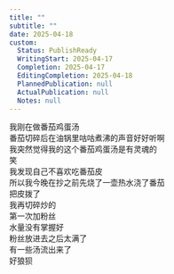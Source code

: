 ```yaml
---  
title: ""  
subtitle: ""  
date: 2025-04-18  
custom:  
  Status: PublishReady  
  WritingStart: 2025-04-17  
  Completion: 2025-04-17  
  EditingCompletion: 2025-04-18  
  PlannedPublication: null  
  ActualPublication: null  
  Notes: null  
---          
```

我刚在做番茄鸡蛋汤        
番茄切碎后在油锅里咕咕煮沸的声音好好听啊        
我突然觉得我的这个番茄鸡蛋汤是有灵魂的        
笑          
我发现自己不喜欢吃番茄皮        
所以我今晚在抄之前先烧了一壶热水浇了番茄        
把皮拨了        
我再切碎炒的          
第一次加粉丝        
水量没有掌握好        
粉丝放进去之后太满了        
有一些汤流出来了        
好狼狈          
      